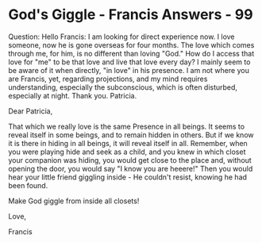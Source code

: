 # God's Giggle - Francis Answers - 99

Question: Hello Francis: I am looking for direct experience now. I love someone, now he is gone overseas for four months. The love which comes through me, for him, is no different than loving "God." How do I access that love for "me" to be that love and live that love every day? I mainly seem to be aware of it when directly, "in love" in his presence. I am not where you are Francis, yet, regarding projections, and my mind requires understanding, especially the subconscious, which is often disturbed, especially at night. Thank you. Patricia.

Dear Patricia,

That which we really love is the same Presence in all beings. It seems to reveal itself in some beings, and to remain hidden in others. But if we know it is there in hiding in all beings, it will reveal itself in all. Remember, when you were playing hide and seek as a child, and you knew in which closet your companion was hiding, you would get close to the place and, without opening the door, you would say "I know you are heeere!" Then you would hear your little friend giggling inside - He couldn't resist, knowing he had been found.

Make God giggle from inside all closets!

Love,

Francis

